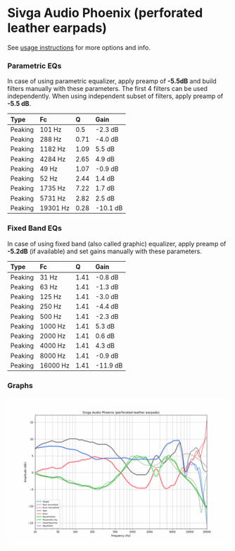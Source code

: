 # Sivga Audio Phoenix (perforated leather earpads)
See [usage instructions](https://github.com/jaakkopasanen/AutoEq#usage) for more options and info.

### Parametric EQs
In case of using parametric equalizer, apply preamp of **-5.5dB** and build filters manually
with these parameters. The first 4 filters can be used independently.
When using independent subset of filters, apply preamp of **-5.5 dB**.

| Type    | Fc       |    Q | Gain     |
|:--------|:---------|:-----|:---------|
| Peaking | 101 Hz   | 0.5  | -2.3 dB  |
| Peaking | 288 Hz   | 0.71 | -4.0 dB  |
| Peaking | 1182 Hz  | 1.09 | 5.5 dB   |
| Peaking | 4284 Hz  | 2.65 | 4.9 dB   |
| Peaking | 49 Hz    | 1.07 | -0.9 dB  |
| Peaking | 52 Hz    | 2.44 | 1.4 dB   |
| Peaking | 1735 Hz  | 7.22 | 1.7 dB   |
| Peaking | 5731 Hz  | 2.82 | 2.5 dB   |
| Peaking | 19301 Hz | 0.28 | -10.1 dB |

### Fixed Band EQs
In case of using fixed band (also called graphic) equalizer, apply preamp of **-5.2dB**
(if available) and set gains manually with these parameters.

| Type    | Fc       |    Q | Gain     |
|:--------|:---------|:-----|:---------|
| Peaking | 31 Hz    | 1.41 | -0.8 dB  |
| Peaking | 63 Hz    | 1.41 | -1.3 dB  |
| Peaking | 125 Hz   | 1.41 | -3.0 dB  |
| Peaking | 250 Hz   | 1.41 | -4.4 dB  |
| Peaking | 500 Hz   | 1.41 | -2.3 dB  |
| Peaking | 1000 Hz  | 1.41 | 5.3 dB   |
| Peaking | 2000 Hz  | 1.41 | 0.6 dB   |
| Peaking | 4000 Hz  | 1.41 | 4.3 dB   |
| Peaking | 8000 Hz  | 1.41 | -0.9 dB  |
| Peaking | 16000 Hz | 1.41 | -11.9 dB |

### Graphs
![](./Sivga%20Audio%20Phoenix%20(perforated%20leather%20earpads).png)